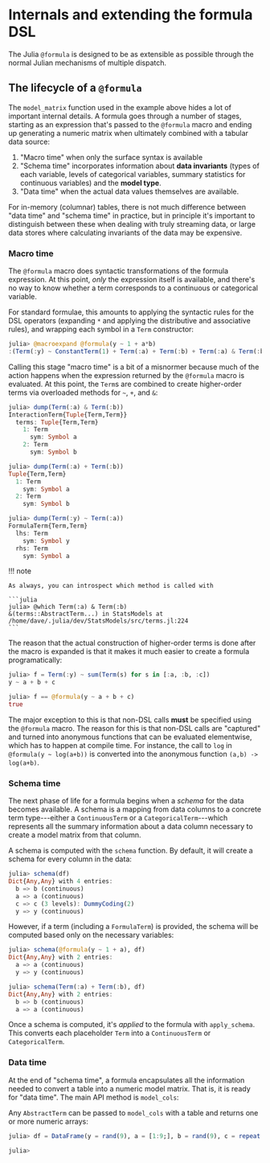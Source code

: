 # Internals and extending the formula DSL

The Julia `@formula` is designed to be as extensible as possible through the
normal Julian mechanisms of multiple dispatch.





## The lifecycle of a `@formula`

The `model_matrix` function used in the example above hides a lot of important
internal details.  A formula goes through a number of stages, starting as an
expression that's passed to the `@formula` macro and ending up generating a
numeric matrix when ultimately combined with a tabular data source:

1. "Macro time" when only the surface syntax is available
2. "Schema time" incorporates information about **data invariants** (types of each
   variable, levels of categorical variables, summary statistics for continuous
   variables) and the **model type**.
3. "Data time" when the actual data values themselves are available.

For in-memory (columnar) tables, there is not much difference between "data
time" and "schema time" in practice, but in principle it's important to
distinguish between these when dealing with truly streaming data, or large data
stores where calculating invariants of the data may be expensive.

### Macro time

The `@formula` macro does syntactic transformations of the formula expression.
At this point, _only_ the expression itself is available, and there's no way to
know whether a term corresponds to a continuous or categorical variable.

For standard formulae, this amounts to applying the syntactic rules for the DSL
operators (expanding `*` and applying the distributive and associative rules),
and wrapping each symbol in a `Term` constructor:

```julia
julia> @macroexpand @formula(y ~ 1 + a*b)
:(Term(:y) ~ ConstantTerm(1) + Term(:a) + Term(:b) + Term(:a) & Term(:b))
```

Calling this stage "macro time" is a bit of a misnormer because much of the
action happens when the expression returned by the `@formula` macro is
evaluated.  At this point, the `Term`s are combined to create higher-order terms
via overloaded methods for `~`, `+`, and `&`:

```julia
julia> dump(Term(:a) & Term(:b))
InteractionTerm{Tuple{Term,Term}}
  terms: Tuple{Term,Term}
    1: Term
      sym: Symbol a
    2: Term
      sym: Symbol b

julia> dump(Term(:a) + Term(:b))
Tuple{Term,Term}
  1: Term
    sym: Symbol a
  2: Term
    sym: Symbol b

julia> dump(Term(:y) ~ Term(:a))
FormulaTerm{Term,Term}
  lhs: Term
    sym: Symbol y
  rhs: Term
    sym: Symbol a
```

!!! note
    
    As always, you can introspect which method is called with

    ```julia
    julia> @which Term(:a) & Term(:b)
    &(terms::AbstractTerm...) in StatsModels at /home/dave/.julia/dev/StatsModels/src/terms.jl:224
    ```

The reason that the actual construction of higher-order terms is done after the
macro is expanded is that it makes it much easier to create a formula
programatically:

```julia
julia> f = Term(:y) ~ sum(Term(s) for s in [:a, :b, :c])
y ~ a + b + c

julia> f == @formula(y ~ a + b + c)
true
```

The major exception to this is that non-DSL calls **must** be specified using
the `@formula` macro.  The reason for this is that non-DSL calls are "captured"
and turned into anonymous functions that can be evaluated elementwise, which has
to happen at compile time.  For instance, the call to `log` in `@formula(y ~
log(a+b))` is converted into the anonymous function `(a,b) -> log(a+b)`.

### Schema time

The next phase of life for a formula begins when a _schema_ for the data becomes
available.  A schema is a mapping from data columns to a concrete term
type---either a `ContinuousTerm` or a `CategoricalTerm`---which represents all
the summary information about a data column necessary to create a model matrix
from that column.

A schema is computed with the `schema` function.  By default, it will create a
schema for every column in the data:

```julia
julia> schema(df)
Dict{Any,Any} with 4 entries:
  b => b (continuous)
  a => a (continuous)
  c => c (3 levels): DummyCoding(2)
  y => y (continuous)
```

However, if a term (including a `FormulaTerm`) is provided, the schema will be
computed based only on the necessary variables:

```julia
julia> schema(@formula(y ~ 1 + a), df)
Dict{Any,Any} with 2 entries:
  a => a (continuous)
  y => y (continuous)

julia> schema(Term(:a) + Term(:b), df)
Dict{Any,Any} with 2 entries:
  b => b (continuous)
  a => a (continuous)
```

Once a schema is computed, it's _applied_ to the formula with `apply_schema`.
This converts each placeholder `Term` into a `ContinuousTerm` or
`CategoricalTerm`.

### Data time

At the end of "schema time", a formula encapsulates all the information needed
to convert a table into a numeric model matrix.  That is, it is ready for "data
time".  The main API method is `model_cols`:


Any `AbstractTerm` can be passed to `model_cols` with a table and returns one or
more numeric arrays:

```julia
julia> df = DataFrame(y = rand(9), a = [1:9;], b = rand(9), c = repeat(["a","b","c"], 3));

julia> 
```
